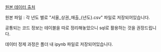 [원본 데이터 출처](http://data.seoul.go.kr/dataList/OA-15572/S/1/datasetView.do)

원본 파일 : 각 년도 별로 "서울\_상권\_매출\_{년도}.csv" 파일로 저장되어있습니다.

공통되는 코드 정보는 테이블을 따로 정리해놓았으니 sql로 활용하는 것을 권장드립니다. 

데이터 정제 과정은 폴더 내 ipynb 파일로 저장되어있습니다.